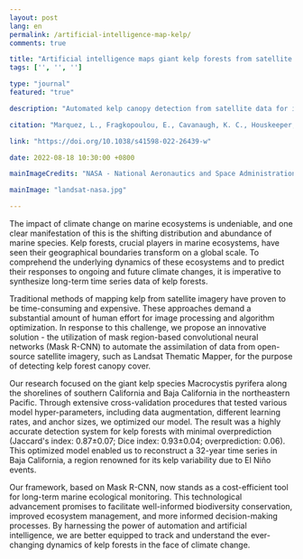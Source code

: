```yaml
---
layout: post
lang: en
permalink: /artificial-intelligence-map-kelp/
comments: true

title: "Artificial intelligence maps giant kelp forests from satellite imagery"
tags: ['', '', '']

type: "journal"
featured: "true"

description: "Automated kelp canopy detection from satellite data for improved long-term ecological monitoring and conservation efforts."

citation: "Marquez, L., Fragkopoulou, E., Cavanaugh, K. C., Houskeeper, H. F., & Assis, J. (2022). Artificial intelligence convolutional neural networks map giant kelp forests from satellite imagery. Scientific Reports."

link: "https://doi.org/10.1038/s41598-022-26439-w"

date: 2022-08-18 10:30:00 +0800

mainImageCredits: "NASA - National Aeronautics and Space Administration"

mainImage: "landsat-nasa.jpg"

---
```


The impact of climate change on marine ecosystems is undeniable, and one clear manifestation of this is the shifting distribution and abundance of marine species. Kelp forests, crucial players in marine ecosystems, have seen their geographical boundaries transform on a global scale. To comprehend the underlying dynamics of these ecosystems and to predict their responses to ongoing and future climate changes, it is imperative to synthesize long-term time series data of kelp forests.

Traditional methods of mapping kelp from satellite imagery have proven to be time-consuming and expensive. These approaches demand a substantial amount of human effort for image processing and algorithm optimization. In response to this challenge, we propose an innovative solution - the utilization of mask region-based convolutional neural networks (Mask R-CNN) to automate the assimilation of data from open-source satellite imagery, such as Landsat Thematic Mapper, for the purpose of detecting kelp forest canopy cover.

Our research focused on the giant kelp species Macrocystis pyrifera along the shorelines of southern California and Baja California in the northeastern Pacific. Through extensive cross-validation procedures that tested various model hyper-parameters, including data augmentation, different learning rates, and anchor sizes, we optimized our model. The result was a highly accurate detection system for kelp forests with minimal overprediction (Jaccard's index: 0.87±0.07; Dice index: 0.93±0.04; overprediction: 0.06). This optimized model enabled us to reconstruct a 32-year time series in Baja California, a region renowned for its kelp variability due to El Niño events.

Our framework, based on Mask R-CNN, now stands as a cost-efficient tool for long-term marine ecological monitoring. This technological advancement promises to facilitate well-informed biodiversity conservation, improved ecosystem management, and more informed decision-making processes. By harnessing the power of automation and artificial intelligence, we are better equipped to track and understand the ever-changing dynamics of kelp forests in the face of climate change.
